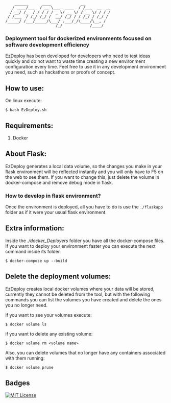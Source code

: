 ```
    ______      ____             __           
   / ____/___  / __ \___  ____  / /___  __  __
  / __/ /_  / / / / / _ \/ __ \/ / __ \/ / / /
 / /___  / /_/ /_/ /  __/ /_/ / / /_/ / /_/ / 
/_____/ /___/_____/\___/ .___/_/\____/\__, /  
                      /_/            /____/  
```

### Deployment tool for dockerized environments focused on software development efficiency

EzDeploy has been developed for developers who need to test ideas quickly and do not want to waste time creating a new environment configuration every time. Feel free to use it in any development environment you need, such as hackathons or proofs of concept.

## How to use:
On linux execute:

```
$ bash EzDeploy.sh
```

## Requirements:

1. Docker

## About Flask:

EzDeploy generates a local data volume, so the changes you make in your flask environment will be reflected instantly and you will only have to F5 on the web to see them. If you want to change this, just delete the volume in docker-compose and remove debug mode in flask.

### How to develop in flask environment?

Once the environment is deployed, all you have to do is use the `./flaskapp` folder as if it were your usual flask environment.

## Extra information:
Inside the *./docker_Deployers* folder you have all the docker-compose files. If you want to deploy your environment faster you can execute the next command inside its folder.
```
$ docker-compose up --build
```

## Delete the deployment volumes:

EzDeploy creates local docker volumes where your data will be stored, currently they cannot be deleted from the tool, but with the following commands you can list the volumes you have created and delete the ones you no longer need.

If you want to see your volumes execute:

```
$ docker volume ls
```

if you want to delete any existing volume:

```
$ docker volume rm <volume name>
```

Also, you can delete volumes that no longer have any containers associated with them running:

```
$ docker volume prune
```

## Badges



[![MIT License](https://img.shields.io/badge/License-MIT-green.svg)](https://choosealicense.com/licenses/mit/)